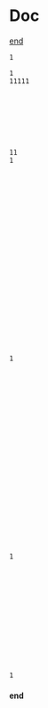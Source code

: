 # Doc
[end](#1)
```
1

1
11111








11
1
























1
























1














1
```
<h4 id="1">end</h4>
